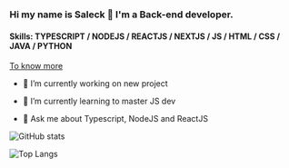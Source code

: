 ### Hi my name is Saleck 👋 I'm a Back-end developer.  

#### Skills: TYPESCRIPT / NODEJS / REACTJS / NEXTJS / JS / HTML / CSS / JAVA / PYTHON 

[To know more](https://eljiliportfolio.web.app/)

- 🔭 I’m currently working on new project
- 🌱 I’m currently learning to master JS dev

- 💬 Ask me about Typescript, NodeJS and ReactJS


![GitHub stats](https://github-readme-stats.vercel.app/api?username=Saleck-Eljili&show_icons=true&hide=contribs)

![Top Langs](https://github-readme-stats.vercel.app/api/top-langs/?username=Saleck-Eljili)



<!--

**Saleck-Eljili/Saleck-Eljili** is a ✨ _special_ ✨ repository because its `README.md` (this file) appears on your GitHub profile.
Here are some ideas to get you started:



-->
